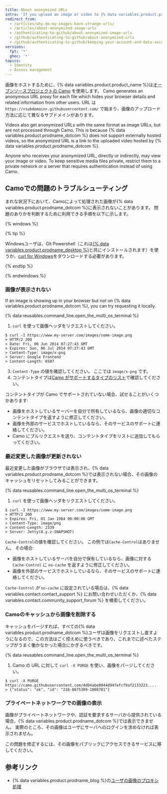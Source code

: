 ```yaml
---
title: About anonymized URLs
intro: 'If you upload an image or video to {% data variables.product.product_name %}, the URL of the image or video will be modified so your information is not trackable.'
redirect_from:
  - /articles/why-do-my-images-have-strange-urls/
  - /articles/about-anonymized-image-urls
  - /authenticating-to-github/about-anonymized-image-urls
  - /github/authenticating-to-github/about-anonymized-urls
  - /github/authenticating-to-github/keeping-your-account-and-data-secure/about-anonymized-urls
versions:
  fpt: '*'
  ghec: '*'
topics:
  - Identity
  - Access management
---
```


画像をホストするために、{% data variables.product.product_name %}は[オープンソースプロジェクトの Camo](https://github.com/atmos/camo) を使用します。 Camo generates an anonymous URL proxy for each file which hides your browser details and related information from other users. URL は `https://<subdomain>.githubusercontent.com/` で始まり、画像のアップロード方法に応じて異なるサブドメインがあります。

Videos also get anonymized URLs with the same format as image URLs, but are not processed through Camo. This is because {% data variables.product.prodname_dotcom %} does not support externally hosted videos, so the anonymized URL is a link to the uploaded video hosted by {% data variables.product.prodname_dotcom %}.

Anyone who receives your anonymized URL, directly or indirectly, may view your image or video. To keep sensitive media files private, restrict them to a private network or a server that requires authentication instead of using Camo.

## Camoでの問題のトラブルシューティング

まれな状況下において、Camoによって処理された画像が{% data variables.product.prodname_dotcom %}に表示されないことがあります。 問題のありかを判断するために利用できる手順を以下に示します。

{% windows %}

{% tip %}

Windowsユーザは、Git Powershell（これは[{% data variables.product.prodname_desktop %}](https://desktop.github.com/)と共にインストールされます）を使うか、[curl for Windows](http://curl.haxx.se/download.html)をダウンロードする必要があります。

{% endtip %}

{% endwindows %}

### 画像が表示されない

If an image is showing up in your browser but not on {% data variables.product.prodname_dotcom %}, you can try requesting it locally.

{% data reusables.command_line.open_the_multi_os_terminal %}
1. `curl` を使って画像ヘッダをリクエストしてください。
  ```shell
  $ curl -I https://www.my-server.com/images/some-image.png
  > HTTP/2 200
  > Date: Fri, 06 Jun 2014 07:27:43 GMT
  > Expires: Sun, 06 Jul 2014 07:27:43 GMT
  > Content-Type: image/x-png
  > Server: Google Frontend
  > Content-Length: 6507
  ```
3. `Content-Type` の値を確認してください。 ここでは `image/x-png` です。
4. コンテントタイプは[Camo がサポートするタイプのリスト](https://github.com/atmos/camo/blob/master/mime-types.json)で確認してください。

コンテントタイプが Camo でサポートされていない場合、試せることがいくつかあります:
  * 画像をホストしているサーバーを自分で所有しているなら、画像の適切なコンテントタイプを返すように修正してください。
  * 画像を外部のサービスでホストしているなら、そのサービスのサポートに連絡してください。
  * Camo にプルリクエストを送り、コンテントタイプをリストに追加してもらってください。

### 最近変更した画像が更新されない

最近変更した画像がブラウザでは表示され、{% data variables.product.prodname_dotcom %}では表示されない場合、その画像のキャッシュをリセットしてみることができます。

{% data reusables.command_line.open_the_multi_os_terminal %}
1. `curl` を使って画像ヘッダをリクエストしてください。
  ```shell
  $ curl -I https://www.my-server.com/images/some-image.png
  > HTTP/2 200
  > Expires: Fri, 01 Jan 1984 00:00:00 GMT
  > Content-Type: image/png
  > Content-Length: 2339
  > Server: Jetty(8.y.z-SNAPSHOT)
  ```

`Cache-Control`の値を確認してください。 この例では`Cache-Control`はありません。 その場合:
  * 画像をホストしているサーバを自分で保有しているなら、画像に対する `Cache-Control` に `no-cache` を返すように修正してください。
  * 画像を外部のサービスでホストしているなら、そのサービスのサポートに連絡してください。

 `Cache-Control` *が* `no-cache` に設定されている場合は、{% data variables.contact.contact_support %} にお問い合わせいただくか、{% data variables.contact.community_support_forum %} を検索してください。

### Camoのキャッシュから画像を削除する

キャッシュをパージすれば、すべての{% data variables.product.prodname_dotcom %}ユーザは画像をリクエストし直すようになるので、この方法はごく控えめに使うべきであり、これまでに述べたステップがうまく働かなかった場合にかぎるべきです。

{% data reusables.command_line.open_the_multi_os_terminal %}
1. Camo の URL に対して `curl -X PURGE` を使い、画像をパージしてください。
  ```shell
  $ curl -X PURGE https://camo.githubusercontent.com/4d04abe0044d94fefcf9af2133223....
  > {"status": "ok", "id": "216-8675309-1008701"}
  ```

### プライベートネットワークでの画像の表示

画像がプライベートネットワークや、認証を要求するサーバから提供されている場合、{% data variables.product.prodname_dotcom %}では表示できません。 実際のところ、その画像はユーザにサーバへのログインを求めなければ表示されません。

この問題を修正するには、その画像をパブリックにアクセスできるサービスに移してください。

## 参考リンク

- {% data variables.product.prodname_blog %}の[ユーザの画像のプロキシ処理](https://github.com/blog/1766-proxying-user-images)
